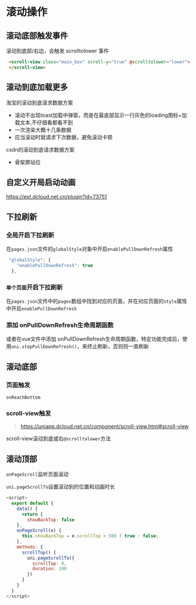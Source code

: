 # 滚动操作

## 滚动底部触发事件

滚动到底部/右边，会触发 scrolltolower 事件

```html
 <scroll-view class="main_box" scroll-y="true" @scrolltolower="lower">
 </scroll-view>
```

## 滚动到底加载更多

淘宝的滚动到底请求数据方案

- 滚动不出现toast加载中弹窗，而是在最底部显示一行灰色的loading图标+加载文本,不仔细看都看不到
- 一次渲染大概十几条数据
- 应当滚动时就请求下次数据，避免滚动卡顿

csdn的滚动到底请求数据方案

- 骨架屏站位

## 自定义开局启动动画

https://ext.dcloud.net.cn/plugin?id=73751

## 下拉刷新

### 全局开启下拉刷新

在`pages.json`文件的`globalStyle`对象中开启`enablePullDownRefresh`属性

```js
 "globalStyle": {
    "enablePullDownRefresh": true
  },
```

### `单个页面`开启下拉刷新

在`pages.json`文件中的`pages`数组中找到对应的页面，并在对应页面的`style`属性中开启`enablePullDownRefresh`

### 添加 onPullDownRefresh生命周期函数

或者在vue文件中添加 onPullDownRefresh生命周期函数，特定功能完成后，使用`uni.stopPullDownRefresh()`，来终止刷新，否则则一直刷新

## 滚动底部

### 页面触发

`onReachBottom`

### scroll-view触发

> https://uniapp.dcloud.net.cn/component/scroll-view.html#scroll-view

scroll-view滚动到底或右`@scrolltolower`方法

## 滚动顶部

`onPageScroll`监听页面滚动

`uni.pageScrollTo`设置滚动到的位置和动画时长

```js
<script>
  export default {
    data() {
      return {
        showBackTop: false
    },
    onPageScroll(e) {
      this.showBackTop = e.scrollTop > 500 ? true : false;
    },
    methods: {
      scrollTop() {
        uni.pageScrollTo({
          scrollTop: 0,
          duration: 100
        })
      }
    }
  }
</script>
```

